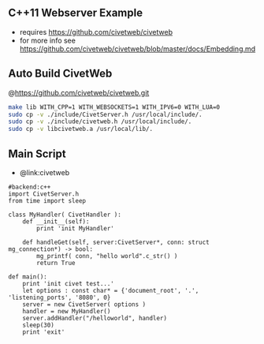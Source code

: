 C++11 Webserver Example
-------------
* requires https://github.com/civetweb/civetweb
* for more info see https://github.com/civetweb/civetweb/blob/master/docs/Embedding.md

Auto Build CivetWeb
----------
@https://github.com/civetweb/civetweb.git
```bash
make lib WITH_CPP=1 WITH_WEBSOCKETS=1 WITH_IPV6=0 WITH_LUA=0 
sudo cp -v ./include/CivetServer.h /usr/local/include/.
sudo cp -v ./include/civetweb.h /usr/local/include/.
sudo cp -v libcivetweb.a /usr/local/lib/.
```

Main Script
-------------
* @link:civetweb
```rusthon
#backend:c++
import CivetServer.h
from time import sleep

class MyHandler( CivetHandler ):
	def __init__(self):
		print 'init MyHandler'

	def handleGet(self, server:CivetServer*, conn: struct mg_connection*) -> bool:
		mg_printf( conn, "hello world".c_str() )
		return True

def main():
	print 'init civet test...'
	let options : const char* = {'document_root', '.', 'listening_ports', '8080', 0}
	server = new CivetServer( options )
	handler = new MyHandler()
	server.addHandler("/helloworld", handler)
	sleep(30)
	print 'exit'
```
